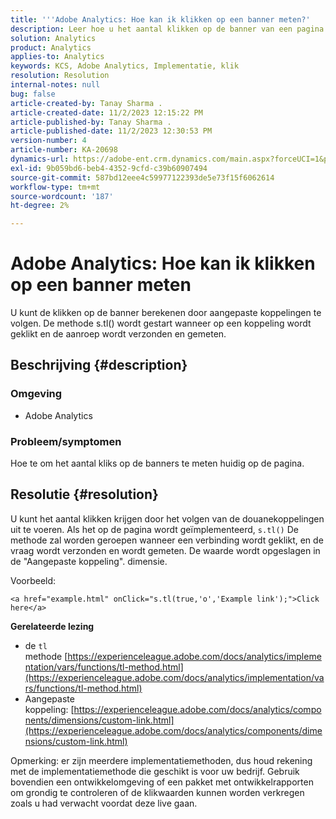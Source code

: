 ```yaml
---
title: '''Adobe Analytics: Hoe kan ik klikken op een banner meten?'
description: Leer hoe u het aantal klikken op de banner van een pagina meet.
solution: Analytics
product: Analytics
applies-to: Analytics
keywords: KCS, Adobe Analytics, Implementatie, klik
resolution: Resolution
internal-notes: null
bug: false
article-created-by: Tanay Sharma .
article-created-date: 11/2/2023 12:15:22 PM
article-published-by: Tanay Sharma .
article-published-date: 11/2/2023 12:30:53 PM
version-number: 4
article-number: KA-20698
dynamics-url: https://adobe-ent.crm.dynamics.com/main.aspx?forceUCI=1&pagetype=entityrecord&etn=knowledgearticle&id=498d7e79-7979-ee11-8179-6045bd006239
exl-id: 9b059bd6-beb4-4352-9cfd-c39b60907494
source-git-commit: 587bd12eee4c59977122393de5e73f15f6062614
workflow-type: tm+mt
source-wordcount: '187'
ht-degree: 2%

---
```


# Adobe Analytics: Hoe kan ik klikken op een banner meten


U kunt de klikken op de banner berekenen door aangepaste koppelingen te volgen. De methode s.tl() wordt gestart wanneer op een koppeling wordt geklikt en de aanroep wordt verzonden en gemeten.

## Beschrijving {#description}


### Omgeving

- Adobe Analytics




### Probleem/symptomen 

Hoe te om het aantal kliks op de banners te meten huidig op de pagina.


## Resolutie {#resolution}


U kunt het aantal klikken krijgen door het volgen van de douanekoppelingen uit te voeren. Als het op de pagina wordt geïmplementeerd, `s.tl()` De methode zal worden geroepen wanneer een verbinding wordt geklikt, en de vraag wordt verzonden en wordt gemeten. De waarde wordt opgeslagen in de &quot;Aangepaste koppeling&quot;. dimensie.

Voorbeeld:


```
<a href="example.html" onClick="s.tl(true,'o','Example link');">Click here</a>
```


<b>Gerelateerde lezing</b>

- de `tl` methode [https://experienceleague.adobe.com/docs/analytics/implementation/vars/functions/tl-method.html](https://experienceleague.adobe.com/docs/analytics/implementation/vars/functions/tl-method.html)
- Aangepaste koppeling: [https://experienceleague.adobe.com/docs/analytics/components/dimensions/custom-link.html](https://experienceleague.adobe.com/docs/analytics/components/dimensions/custom-link.html)


Opmerking: er zijn meerdere implementatiemethoden, dus houd rekening met de implementatiemethode die geschikt is voor uw bedrijf. Gebruik bovendien een ontwikkelomgeving of een pakket met ontwikkelrapporten om grondig te controleren of de klikwaarden kunnen worden verkregen zoals u had verwacht voordat deze live gaan.
